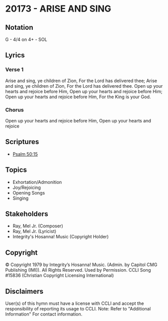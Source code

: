 # 20173 - ARISE AND SING

## Notation

G - 4/4 on 4+ - SOL

## Lyrics

### Verse 1

Arise and sing, ye children of Zion, For the Lord has delivered thee; Arise and sing, ye children of Zion, For the Lord has delivered thee. Open up your hearts and rejoice before Him, Open up your hearts and rejoice before Him; Open up your hearts and rejoice before Him, For the King is your God.

### Chorus

Open up your hearts and rejoice before Him, Open up your hearts and rejoice 


## Scriptures

- [Psalm 50:15](https://www.biblegateway.com/passage/?search=Psalm%2050%3A15)

## Topics

- Exhortation/Admonition
- Joy/Rejoicing
- Opening Songs
- Singing

## Stakeholders

- Ray, Mel  Jr. (Composer)
- Ray, Mel  Jr. (Lyricist)
- Integrity's Hosanna! Music (Copyright Holder)

## Copyright

© Copyright 1979 by Integrity’s Hosanna! Music. (Admin. by Capitol CMG Publishing (IMI)). All Rights Reserved. Used by Permission. CCLI Song #15836
(Christian Copyright Licensing International)

## Disclaimers

User(s) of this hymn must have a license with CCLI and accept the responsibility of reporting its usage to CCLI.
Note: Refer to "Additional Information" For contact information.

